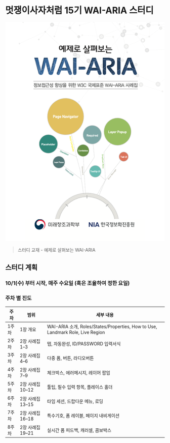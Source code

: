 # 멋쟁이사자처럼 15기 WAI-ARIA 스터디

![교재 커버](./WAI-ARIA-textbook/textbook-cover.png)
> 스터디 교재 - 예제로 살펴보는 WAI-ARIA

## 스터디 계획

### 10/1(수) 부터 시작, 매주 수요일 (혹은 조율하여 정한 요일)


### 주차 별 진도

| 주차  | 범위            | 세부 내용                                                                 |
|-------|-----------------|--------------------------------------------------------------------------|
| 1주차 | 1장 개요        | WAI-ARIA 소개, Roles/States/Properties, How to Use, Landmark Role, Live Region |
| 2주차 | 2장 사례집 1–3  | 탭, 자동완성, ID/PASSWORD 입력서식                                       |
| 3주차 | 2장 사례집 4–6  | 다중 폼, 버튼, 라디오버튼                                                |
| 4주차 | 2장 사례집 7–9  | 체크박스, 에러메시지, 레이어 팝업                                        |
| 5주차 | 2장 사례집 10–12| 툴팁, 필수 입력 항목, 플레이스 홀더                                      |
| 6주차 | 2장 사례집 13–15| 타임 세션, 드랍다운 메뉴, 로딩                                           |
| 7주차 | 2장 사례집 16–18| 특수기호, 폼 레이블, 페이지 내비게이션                                   |
| 8주차 | 2장 사례집 19–21| 실시간 폼 피드백, 캐러셀, 콤보박스                                      |


